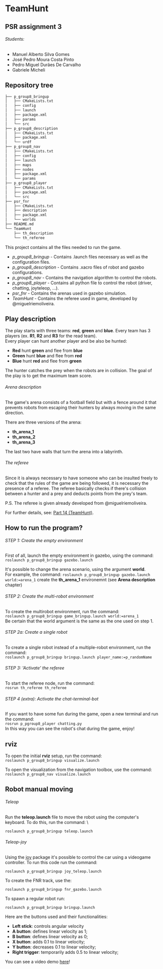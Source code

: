 # TeamHunt

## PSR assignment 3
###### Students:
- Manuel Alberto Silva Gomes
- José Pedro Moura Costa Pinto
- Pedro Miguel Durães De Carvalho
- Gabriele Micheli

## Repository tree

```bash
├── p_group8_bringup
│   ├── CMakeLists.txt
│   ├── config
│   ├── launch
│   ├── package.xml
│   ├── params
│   └── src
├── p_group8_description
│   ├── CMakeLists.txt
│   ├── package.xml
│   └── urdf
├── p_group8_nav
│   ├── CMakeLists.txt
│   ├── config
│   ├── launch
│   ├── maps
│   ├── nodes
│   ├── package.xml
│   └── params
├── p_group8_player
│   ├── CMakeLists.txt
│   ├── package.xml
│   └── src
├── psr_fnr
│   ├── CMakeLists.txt
│   ├── description
│   ├── package.xml
│   └── worlds
├── README.md
└── TeamHunt
    ├── th_description
    └── th_referee
```
This project contains all the files needed to run the game.
- *p_group8_bringup* - Contains .launch files necessary as well as the configuration files.
- *p_group8_description* - Contains .xacro files of robot and gazebo configurations.
- *p_group8_nav* - Contains the navigation algorithm to control the robots.
- *p_group8_player* - Contains all python file to control the robot (driver, chatting, joyteleop, ...).
- *psr_fnr* - Contains the arenas used in gazebo simulation.
- *TeamHunt* - Contains the referee used in game, developed by @miguelriemoliveira.

## Play description

The play starts with three teams: **red**, **green** and **blue**. Every team has 3 players (ex. **R1**, **R2** and **R3** for the read team). \
Every player can hunt another player and be also be hunted: 
- **Red** hunt **green** and flee from **blue**
- **Green** hunt **blue** and flee from **red**
- **Blue** hunt **red** and flee from **green** 

The hunter catches the prey when the robots are in collision. The goal of the play is to get the maximum team score.  

###### Arena description
The game's arena consists of a football field but with a fence around it that prevents robots from escaping their hunters by always moving in the same direction. 

There are three versions of the arena: 
- **th_arena_1**
- **th_arena_2**
- **th_arena_3**

The last two have walls that turn the arena into a labyrinth.

###### The referee
Since it is always necessary to have someone who can be insulted freely to check that the rules of the game are being followed, it is necessary the presence of a referee. The referee basically checks if there's collision between a hunter and a prey and deducts points from the prey's team.

P.S. The referee is given already developed from @miguelriemoliveira.

For further details, see: [Part 14 (TeamHunt)](https://github.com/miguelriemoliveira/psr_21-22/tree/main/Parte14).

## How to run the program? 
###### STEP 1: Create the empty environment
First of all, launch the empty environment in gazebo, using the command: \
```roslaunch p_group8_bringup gazebo.launch```

It's possible to change the arena scenario, using the argument **world**. \
For example, the command:
```roslaunch p_group8_bringup gazebo.launch world:=arena_1```
create the **th_arena_1** environemnt (see **Arena description** chapter)

###### STEP 2: Create the multi-robot environment
To create the multirobot environment, run the command: \
```roslaunch p_group8_bringup game_bringup.launch world:=arena_1```\
Be certain that the world argument is the same as the one used on step 1.
###### STEP 2a: Create a single robot
To create a single robot instead of a multiple-robot environment, run the command: \
```roslaunch p_group8_bringup bringup.launch player_name:=p_randomName```
###### STEP 3: 'Activate' the referee
To start the referee node, run the command: \
```rosrun th_referee th_referee```
###### STEP 4 (extra): Activate the chat-terminal-bot
If you want to have some fun during the game, open a new terminal and run the command: \
```rosrun p_pgroup8_player chatting.py``` \
In this way you can see the robot's chat during the game, enjoy!
## rviz  
To open the initial **rviz** setup, run the command: \
```roslaunch p_group8_bringup visualize.launch```  

To open the visualization from the navigation toolbox, use the command: \
```roslaunch p_group8_nav visualize.launch```

## Robot manual moving 
###### Teleop
Run the **teleop.launch** file to move the robot using the computer's keyboard. To do this, run the command: \

```roslaunch p_group8_bringup teleop.launch``` 

###### Teleop-joy
Using the [joy](http://wiki.ros.org/joy) package it's possible to control the car using a videogame controller.
To run this code run the command:

```roslaunch p_group8_bringup joy_teleop.launch```

To create the FNR track, use the:

```roslaunch p_group8_bringup fnr_gazebo.launch```

To spawn a regular robot run:

```roslaunch p_group8_bringup bringup.launch```

Here are the buttons used and their functionalities:
- **Left stick**: controls angular velocity
- **A button**: defines linear velocity as 1;
- **B button**: defines linear velocity as 0;
- **X button**: adds 0.1 to linear velocity;
- **Y button**: decreases 0.1 to linear velocity;
- **Right trigger**: temporarily adds 0.5 to linear velocity;

You can see a video demo [here](https://www.youtube.com/watch?v=CBHNlbpLpZM/)!
